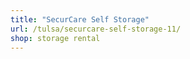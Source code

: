 ```yaml
---
title: "SecurCare Self Storage"
url: /tulsa/securcare-self-storage-11/
shop: storage rental
---
```

